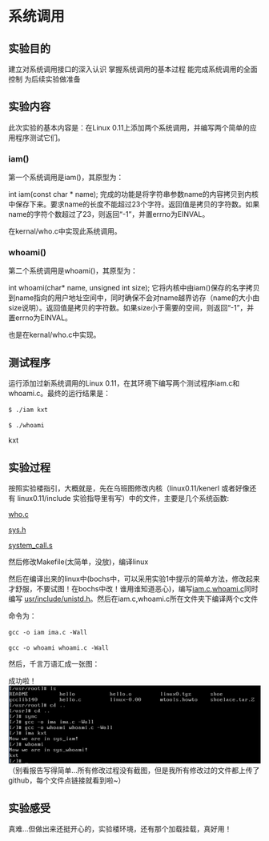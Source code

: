 # 系统调用
## 实验目的
建立对系统调用接口的深入认识
掌握系统调用的基本过程
能完成系统调用的全面控制
为后续实验做准备
## 实验内容
此次实验的基本内容是：在Linux 0.11上添加两个系统调用，并编写两个简单的应用程序测试它们。

### iam()

第一个系统调用是iam()，其原型为：

int iam(const char * name); 完成的功能是将字符串参数name的内容拷贝到内核中保存下来。要求name的长度不能超过23个字符。返回值是拷贝的字符数。如果name的字符个数超过了23，则返回“-1”，并置errno为EINVAL。

在kernal/who.c中实现此系统调用。

### whoami()

第二个系统调用是whoami()，其原型为：

int whoami(char* name, unsigned int size); 它将内核中由iam()保存的名字拷贝到name指向的用户地址空间中，同时确保不会对name越界访存（name的大小由size说明）。返回值是拷贝的字符数。如果size小于需要的空间，则返回“-1”，并置errno为EINVAL。

也是在kernal/who.c中实现。

## 测试程序

运行添加过新系统调用的Linux 0.11，在其环境下编写两个测试程序iam.c和whoami.c。最终的运行结果是：

`$ ./iam kxt`

`$ ./whoami`

kxt

## 实验过程
按照实验楼指引，大概就是，先在乌班图修改内核（linux0.11/kenerl 或者好像还有 linux0.11/include 实验指导里有写）中的文件，主要是几个系统函数:

[who.c](https://github.com/KXTV587/HIT-OSLAB/blob/master/%E7%94%A8%E5%88%B0%E7%9A%84%E5%9B%BE%E7%89%87/%E5%AE%9E%E9%AA%8C2/who.c)

[sys.h](https://github.com/KXTV587/HIT-OSLAB/blob/master/%E7%94%A8%E5%88%B0%E7%9A%84%E5%9B%BE%E7%89%87/%E5%AE%9E%E9%AA%8C2/sys.h)

[system_call.s](https://github.com/KXTV587/HIT-OSLAB/blob/master/%E7%94%A8%E5%88%B0%E7%9A%84%E5%9B%BE%E7%89%87/%E5%AE%9E%E9%AA%8C2/system_call.s)

然后修改Makefile(太简单，没放)，编译linux

然后在编译出来的linux中(bochs中，可以采用实验1中提示的简单方法，修改起来才舒服，不要试图！在bochs中改！谁用谁知道恶心)，编写[iam.c](https://github.com/KXTV587/HIT-OSLAB/blob/master/%E7%94%A8%E5%88%B0%E7%9A%84%E5%9B%BE%E7%89%87/%E5%AE%9E%E9%AA%8C2/iam.c),[whoami.c](https://github.com/KXTV587/HIT-OSLAB/blob/master/%E7%94%A8%E5%88%B0%E7%9A%84%E5%9B%BE%E7%89%87/%E5%AE%9E%E9%AA%8C2/whoami.c)同时编写 [usr/include/unistd.h](https://github.com/KXTV587/HIT-OSLAB/blob/master/%E7%94%A8%E5%88%B0%E7%9A%84%E5%9B%BE%E7%89%87/%E5%AE%9E%E9%AA%8C2/unistd.h)。然后在iam.c,whoami.c所在文件夹下编译两个c文件

命令为：

`gcc -o iam ima.c -Wall`

`gcc -o whoami whoami.c -Wall`

然后，千言万语汇成一张图：

成功啦！
![成功图](https://github.com/KXTV587/HIT-OSLAB/blob/master/%E7%94%A8%E5%88%B0%E7%9A%84%E5%9B%BE%E7%89%87/%E5%AE%9E%E9%AA%8C2/1.png)
（别看报告写得简单…所有修改过程没有截图，但是我所有修改过的文件都上传了github，每个文件点链接就看到啦~）

## 实验感受

真难…但做出来还挺开心的，实验楼环境，还有那个加载挂载，真好用！

